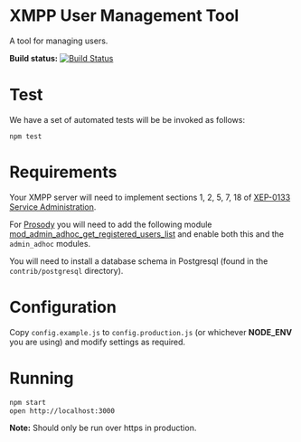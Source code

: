 XMPP User Management Tool
===========================

A tool for managing users.

__Build status:__ [![Build Status](https://magnum.travis-ci.com/surevine/bummer-management-tool.svg?token=uUdQYWLvQeHYmgvnWqjV&branch=master)](https://magnum.travis-ci.com/surevine/bummer-management-tool)

# Test

We have a set of automated tests will be be invoked as follows:

```
npm test
```

# Requirements

Your XMPP server will need to implement sections 1, 2, 5, 7, 18 of [XEP-0133 Service Administration](http://xmpp.org/extensions/xep-0133.html).

For [Prosody](http://prosody.im) you will need to add the following module [mod_admin_adhoc_get_registered_users_list](https://github.com/surevine/prosody-modules/tree/master/mod_admin_adhoc_get_registered_users_list) and enable both this and the `admin_adhoc` modules.

You will need to install a database schema in Postgresql (found in the `contrib/postgresql` directory).

# Configuration

Copy `config.example.js` to `config.production.js` (or whichever __NODE_ENV__ you are using) and modify settings as required.

# Running 

```bash
npm start
open http://localhost:3000
```

__Note:__ Should only be run over https in production.
